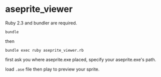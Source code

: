 # aseprite_viewer



Ruby 2.3 and bundler are required.

    bundle

then

    bundle exec ruby aseprite_viewer.rb

first ask you where aseprite.exe placed, specify your aseprite.exe's path.

load `.ase` file then play to preview your sprite.
